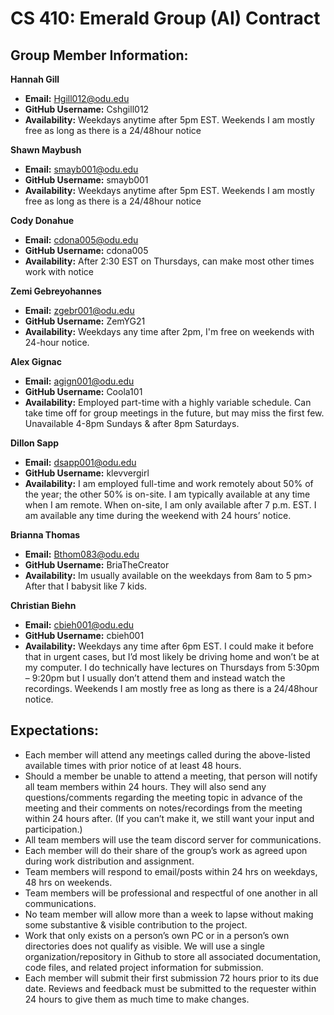 # CS 410: Emerald Group (AI) Contract 


## Group Member Information:

**Hannah Gill**
- **Email:** Hgill012@odu.edu
- **GitHub Username:** Cshgill012
- **Availability:** Weekdays anytime after 5pm EST. Weekends I am mostly free as long as there is a 24/48hour notice

**Shawn Maybush**
- **Email:** smayb001@odu.edu
- **GitHub Username:** smayb001
- **Availability:** Weekdays anytime after 5pm EST. Weekends I am mostly free as long as there is a 24/48hour notice

**Cody Donahue**
- **Email:** cdona005@odu.edu
- **GitHub Username:** cdona005
- **Availability:** After 2:30 EST on Thursdays, can make most other times work with notice

**Zemi Gebreyohannes**
- **Email:** zgebr001@odu.edu
- **GitHub Username:** ZemYG21
- **Availability:** Weekdays any time after 2pm, I'm free on weekends with 24-hour notice.

**Alex Gignac**
- **Email:** agign001@odu.edu
- **GitHub Username:** Coola101
- **Availability:** Employed part-time with a highly variable schedule. Can take time off for group meetings in the future, but may miss the first few. Unavailable 4-8pm Sundays & after 8pm Saturdays.

**Dillon Sapp**
- **Email:** dsapp001@odu.edu
- **GitHub Username:** klevvergirl
- **Availability:** I am employed full-time and work remotely about 50% of the year; the other 50% is on-site. I am typically available at any time when I am remote. When on-site, I am only available after 7 p.m. EST. I am available any time during the weekend with 24 hours’ notice.

**Brianna Thomas**
- **Email:** Bthom083@odu.edu
- **GitHub Username:** BriaTheCreator
- **Availability:** Im usually available on the weekdays from 8am to 5 pm> After that I babysit like 7 kids.

**Christian Biehn**
- **Email:** cbieh001@odu.edu
- **GitHub Username:** cbieh001
- **Availability:** Weekdays any time after 6pm EST. I could make it before that in urgent cases, but I’d most likely be driving home and won’t be at my computer. I do technically have lectures on Thursdays from 5:30pm – 9:20pm but I usually don’t attend them and instead watch the recordings. Weekends I am mostly free as long as there is a 24/48hour notice.

## Expectations:

- Each member will attend any meetings called during the above-listed available times with prior notice of at least 48 hours.
- Should a member be unable to attend a meeting, that person will notify all team members within 24 hours. They will also send any questions/comments regarding the meeting topic in advance of the meeting and their comments on notes/recordings from the meeting within 24 hours after. (If you can’t make it, we still want your input and participation.)
- All team members will use the team discord server for communications.
- Each member will do their share of the group’s work as agreed upon during work distribution and assignment.
- Team members will respond to email/posts within 24 hrs on weekdays, 48 hrs on weekends.
- Team members will be professional and respectful of one another in all communications.
- No team member will allow more than a week to lapse without making some substantive & visible contribution to the project.
- Work that only exists on a person’s own PC or in a person’s own directories does not qualify as visible. We will use a single organization/repository in Github to store all associated documentation, code files, and related project information for submission.
- Each member will submit their first submission 72 hours prior to its due date. Reviews and feedback must be submitted to the requester within 24 hours to give them as much time to make changes.
